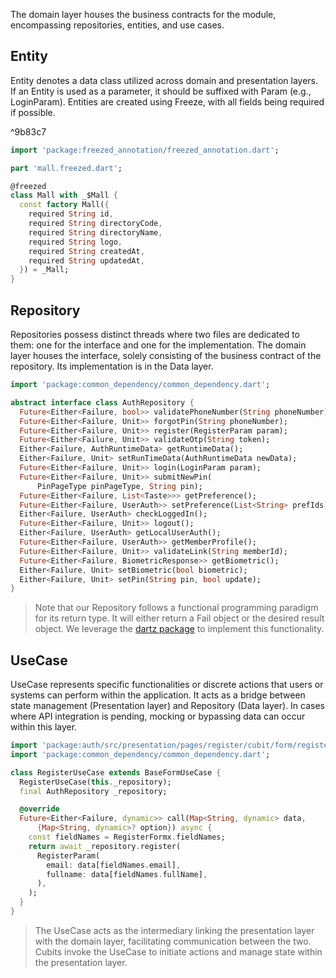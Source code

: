 The domain layer houses the business contracts for the module, encompassing repositories, entities, and use cases.

## Entity

Entity denotes a data class utilized across domain and presentation layers. If an Entity is used as a parameter, it should be suffixed with Param (e.g., LoginParam). Entities are created using Freeze, with all fields being required if possible.

^9b83c7

```dart
import 'package:freezed_annotation/freezed_annotation.dart';

part 'mall.freezed.dart';

@freezed
class Mall with _$Mall {
  const factory Mall({
    required String id,
    required String directoryCode,
    required String directoryName,
    required String logo,
    required String createdAt,
    required String updatedAt,
  }) = _Mall;
}
```

## Repository

Repositories possess distinct threads where two files are dedicated to them: one for the interface and one for the implementation. The domain layer houses the interface, solely consisting of the business contract of the repository. Its implementation is in the Data layer.

```dart
import 'package:common_dependency/common_dependency.dart';

abstract interface class AuthRepository {
  Future<Either<Failure, bool>> validatePhoneNumber(String phoneNumber);
  Future<Either<Failure, Unit>> forgotPin(String phoneNumber);
  Future<Either<Failure, Unit>> register(RegisterParam param);
  Future<Either<Failure, Unit>> validateOtp(String token);
  Either<Failure, AuthRuntimeData> getRuntimeData();
  Either<Failure, Unit> setRunTimeData(AuthRuntimeData newData);
  Future<Either<Failure, Unit>> login(LoginParam param);
  Future<Either<Failure, Unit>> submitNewPin(
      PinPageType pinPageType, String pin);
  Future<Either<Failure, List<Taste>>> getPreference();
  Future<Either<Failure, UserAuth>> setPreference(List<String> prefIds);
  Either<Failure, UserAuth> checkLoggedIn();
  Future<Either<Failure, Unit>> logout();
  Either<Failure, UserAuth> getLocalUserAuth();
  Future<Either<Failure, UserAuth>> getMemberProfile();
  Future<Either<Failure, Unit>> validateLink(String memberId);
  Future<Either<Failure, BiometricResponse>> getBiometric();
  Either<Failure, Unit> setBiometric(bool biometric);
  Either<Failure, Unit> setPin(String pin, bool update);
}
```

> Note that our Repository follows a functional programming paradigm for its return type. It will either return a Fail object or the desired result object. We leverage the [dartz package](https://pub.dev/packages/dartz) to implement this functionality.

## UseCase

UseCase represents specific functionalities or discrete actions that users or systems can perform within the application. It acts as a bridge between state management (Presentation layer) and Repository (Data layer). In cases where API integration is pending, mocking or bypassing data can occur within this layer.

```dart
import 'package:auth/src/presentation/pages/register/cubit/form/register_form.dart';
import 'package:common_dependency/common_dependency.dart';

class RegisterUseCase extends BaseFormUseCase {
  RegisterUseCase(this._repository);
  final AuthRepository _repository;

  @override
  Future<Either<Failure, dynamic>> call(Map<String, dynamic> data,
      {Map<String, dynamic>? option}) async {
    const fieldNames = RegisterFormx.fieldNames;
    return await _repository.register(
      RegisterParam(
        email: data[fieldNames.email],
        fullname: data[fieldNames.fullName],
      ),
    );
  }
}
```

> The UseCase acts as the intermediary linking the presentation layer with the domain layer, facilitating communication between the two. Cubits invoke the UseCase to initiate actions and manage state within the presentation layer.
